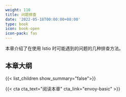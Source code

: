```yaml
---
weight: 110
title: 问题排查
date: '2022-05-18T00:00:00+08:00'
type: book
icon: book-open
icon-pack: fas
---
```


本章介绍了在使用 Istio 时可能遇到的问题的几种排查方法。

## 本章大纲

{{< list_children show_summary="false">}}

{{< cta cta_text="阅读本章" cta_link="envoy-basic" >}}